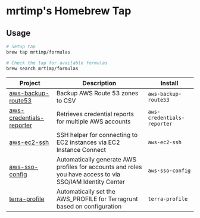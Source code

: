 # mrtimp's Homebrew Tap
 
## Usage

```bash
# Setup tap
brew tap mrtimp/formulas

# Check the tap for available formulas
brew search mrtimp/formulas
```

| Project                                                                        | Description                                                                    | Install                    |
|--------------------------------------------------------------------------------| ------------------------------------------------------------------------------ |----------------------------|
| [aws-backup-route53](https://github.com/mrtimp/aws-backup-route53)                     | Backup AWS Route 53 zones to CSV| `aws-backup-route53`       |
 | [aws-credentials-reporter](https://github.com/mrtimp/aws-credentials-reporter) | Retrieves credential reports for multiple AWS accounts                                           | `aws-credentials-reporter` |
 | [aws-ec2-ssh](https://github.com/mrtimp/aws-ec2-ssh) | SSH helper for connecting to EC2 instances via EC2 Instance Connect                                           | `aws-ec2-ssh`              |
| [aws-sso-config](https://github.com/mrtimp/aws-sso-config)                     | Automatically generate AWS profiles for accounts and roles you have access to via SSO/IAM Identity Center | `aws-sso-config`           |
 | [terra-profile](https://github.com/mrtimp/terra-profile)  | Automatically set the AWS_PROFILE for Terragrunt based on configuration                                           | `terra-profile`            |
